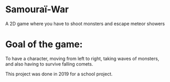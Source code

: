 # Samouraï-War
A 2D game where you have to shoot monsters and escape meteor showers


# Goal of the game:
To have a character, moving from left to right, taking waves of monsters, and also having to survive
falling comets. 


This project was done in 2019 for a school project.
